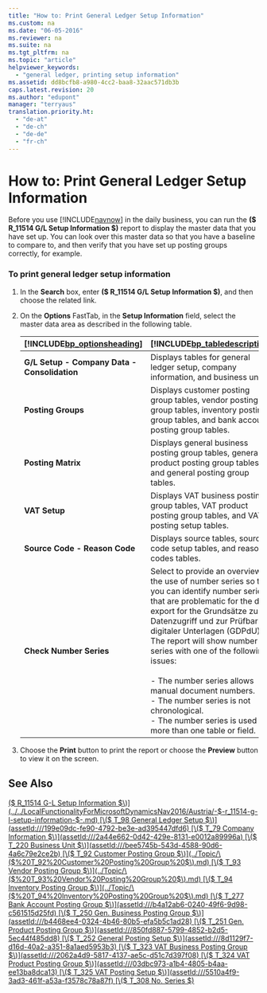 ```yaml
---
title: "How to: Print General Ledger Setup Information"
ms.custom: na
ms.date: "06-05-2016"
ms.reviewer: na
ms.suite: na
ms.tgt_pltfrm: na
ms.topic: "article"
helpviewer_keywords: 
  - "general ledger, printing setup information"
ms.assetid: dd8bcfb8-a980-4cc2-baa8-32aac571db3b
caps.latest.revision: 20
ms.author: "edupont"
manager: "terryaus"
translation.priority.ht: 
  - "de-at"
  - "de-ch"
  - "de-de"
  - "fr-ch"
---
```

# How to: Print General Ledger Setup Information
Before you use [!INCLUDE[navnow](../../ApplicationDesign/includes/navnow_md.md)] in the daily business, you can run the **\($ R\_11514 G\/L Setup Information $\)** report to display the master data that you have set up. You can look over this master data so that you have a baseline to compare to, and then verify that you have set up posting groups correctly, for example.  
  
### To print general ledger setup information  
  
1.  In the **Search** box, enter **\($ R\_11514 G\/L Setup Information $\)**, and then choose the related link.  
  
2.  On the **Options** FastTab, in the **Setup Information** field, select the master data area as described in the following table.  
  
    |[!INCLUDE[bp_optionsheading](../../DesignAndEngineering/includes/bp_optionsheading_md.md)]|[!INCLUDE[bp_tabledescription](../../ApplicationDesign/includes/bp_tabledescription_md.md)]|  
    |-------------------------------------|---------------------------------------|  
    |**G\/L Setup \- Company Data \- Consolidation**|Displays tables for general ledger setup, company information, and business units.|  
    |**Posting Groups**|Displays customer posting group tables, vendor posting group tables, inventory posting group tables, and bank account posting group tables.|  
    |**Posting Matrix**|Displays general business posting group tables, general product posting group tables, and general posting group tables.|  
    |**VAT Setup**|Displays VAT business posting group tables, VAT product posting group tables, and VAT posting setup tables.|  
    |**Source Code \- Reason Code**|Displays source tables, source code setup tables, and reason codes tables.|  
    |**Check Number Series**|Select to provide an overview of the use of number series so that you can identify number series that are problematic for the data export for the Grundsätze zum Datenzugriff und zur Prüfbarkeit digitaler Unterlagen \(GDPdU\). The report will show number series with one of the following issues:<br /><br /> -   The number series allows manual document numbers.<br />-   The number series is not chronological.<br />-   The number series is used in more than one table or field.|  
  
3.  Choose the **Print** button to print the report or choose the **Preview** button to view it on the screen.  
  
## See Also  
 [\($ R\_11514 G\-L Setup Information $\)](../../LocalFunctionalityForMicrosoftDynamicsNav2016/Austria/-$-r_11514-g-l-setup-information-$-.md)   
 [\($ T\_98 General Ledger Setup $\)](assetId:///199e09dc-fe90-4792-be3e-ad395447dfd6)   
 [\($ T\_79 Company Information $\)](assetId:///2a44e662-0d42-429e-8131-e0012a89996a)   
 [\($ T\_220 Business Unit $\)](assetId:///bee5745b-543d-4588-90d6-4a6c79e2ce2b)   
 [\($ T\_92 Customer Posting Group $\)](../Topic/\($%20T_92%20Customer%20Posting%20Group%20$\).md)   
 [\($ T\_93 Vendor Posting Group $\)](../Topic/\($%20T_93%20Vendor%20Posting%20Group%20$\).md)   
 [\($ T\_94 Inventory Posting Group $\)](../Topic/\($%20T_94%20Inventory%20Posting%20Group%20$\).md)   
 [\($ T\_277 Bank Account Posting Group $\)](assetId:///b4a12ab6-0240-49f6-9d98-c561515d25fd)   
 [\($ T\_250 Gen. Business Posting Group $\)](assetId:///b4468ee4-0324-4b46-80b5-efa5b5c1ad28)   
 [\($ T\_251 Gen. Product Posting Group $\)](assetId:///850fd887-5799-4852-b2d5-5ec44f485dd8)   
 [\($ T\_252 General Posting Setup $\)](assetId:///8d1129f7-d16d-40a2-a351-8a1aed5953b3)   
 [\($ T\_323 VAT Business Posting Group $\)](assetId:///2062a4d9-5817-4137-ae5c-d51c7d397f08)   
 [\($ T\_324 VAT Product Posting Group $\)](assetId:///03dbc973-a1b4-4805-b4aa-ee13ba8dca13)   
 [\($ T\_325 VAT Posting Setup $\)](assetId:///5510a4f9-3ad3-461f-a53a-f3578c78a87f)   
 [\($ T\_308 No. Series $\)](assetId:///18dc626f-cdf2-4bd9-b1ab-d98927ce4c3b)